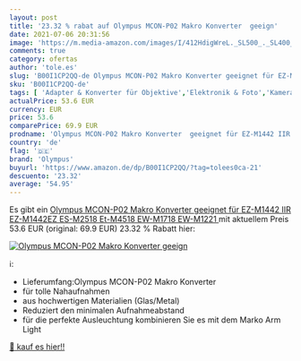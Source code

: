 ```yaml
---
layout: post
title: '23.32 % rabat auf Olympus MCON-P02 Makro Konverter  geeign'
date: 2021-07-06 20:31:56
image: 'https://m.media-amazon.com/images/I/412HdigWreL._SL500_._SL400_.jpg'
comments: true
category: ofertas
author: 'tole.es'
slug: 'B00I1CP2QQ-de Olympus MCON-P02 Makro Konverter geeignet für EZ-M1442 IIR...'
sku: 'B00I1CP2QQ-de'
tags: [ 'Adapter & Konverter für Objektive','Elektronik & Foto','Kamera & Foto','Kamera- & Fotozubehör','Objektivzubehör','olympus', ]
actualPrice: 53.6 EUR
currency: EUR
price: 53.6
comparePrice: 69.9 EUR
prodname: 'Olympus MCON-P02 Makro Konverter  geeignet für EZ-M1442 IIR  EZ-M1442EZ  ES-M2518  Et-M4518  EW-M1718  EW-M1221 '
country: 'de'
flag: '🇩🇪'
brand: 'Olympus'
buyurl: 'https://www.amazon.de/dp/B00I1CP2QQ/?tag=tolees0ca-21'
descuento: '23.32'
average: '54.95'
---
```


Es gibt ein [Olympus MCON-P02 Makro Konverter  geeignet für EZ-M1442 IIR  EZ-M1442EZ  ES-M2518  Et-M4518  EW-M1718  EW-M1221 ](https://www.amazon.de/dp/B00I1CP2QQ/?tag=tolees0ca-21) mit aktuellem Preis 53.6 EUR (original: 69.9 EUR) 23.32 % Rabatt hier:

[![Olympus MCON-P02 Makro Konverter  geeign](https://m.media-amazon.com/images/I/412HdigWreL._SL500_._SL400_.jpg)](https://www.amazon.de/dp/B00I1CP2QQ/?tag=tolees0ca-21)

ℹ️:

- Lieferumfang:Olympus MCON-P02 Makro Konverter
- für tolle Nahaufnahmen
- aus hochwertigen Materialien (Glas/Metal)
- Reduziert den minimalen Aufnahmeabstand
- für die perfekte Ausleuchtung kombinieren Sie es mit dem Marko Arm Light

[🛒 kauf es hier!!](https://www.amazon.de/dp/B00I1CP2QQ/?tag=tolees0ca-21)
